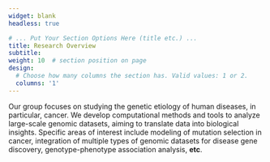 ```yaml
---
widget: blank
headless: true

# ... Put Your Section Options Here (title etc.) ...
title: Research Overview
subtitle:
weight: 10  # section position on page
design:
  # Choose how many columns the section has. Valid values: 1 or 2.
  columns: '1'
---
```


Our group focuses on studying the genetic etiology of human diseases, in particular, cancer.  We develop computational methods and tools to analyze large-scale genomic datasets, aiming to translate data into biological insights. Specific areas of interest include modeling of mutation selection in cancer,  integration of multiple types of genomic datasets for disease gene discovery, genotype-phenotype association analysis, **etc**. 
